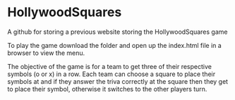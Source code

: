 # HollywoodSquares
A github for storing a previous website storing the HollywoodSquares game

To play the game download the folder and open up the index.html file in a browser to view the menu.

The objective of the game is for a team to get three of their respective symbols (o or x) in a row. Each team can choose a square to place their symbols at and if they answer the triva correctly at the square then they get to place their symbol, otherwise it switches to the other players turn.
